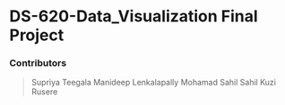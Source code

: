 # DS-620-Data_Visualization Final Project

### Contributors
> Supriya Teegala
> Manideep Lenkalapally
> Mohamad Sahil Sahil
> Kuzi Rusere

